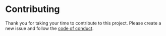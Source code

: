 # Contributing

Thank you for taking your time to contribute to this project. Please create a new issue and follow the [code of conduct](code_of_conduct.md).
